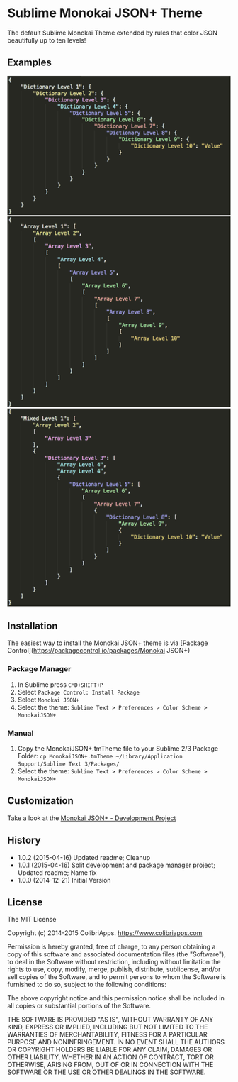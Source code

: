 # Sublime Monokai JSON+ Theme
 
The default Sublime Monokai Theme extended by rules that color JSON beautifully up to ten levels!

## Examples
![alt text](img/dictionary.png "Dictionary")
![alt text](img/array.png "Array")
![alt text](img/mixed.png "Mixed")

## Installation

The easiest way to install the Monokai JSON+ theme is via [Package Control](https://packagecontrol.io/packages/Monokai JSON+)

### Package Manager
1. In Sublime press `CMD+SHIFT+P`
2. Select `Package Control: Install Package`
3. Select `Monokai JSON+`
4. Select the theme: `Sublime Text > Preferences > Color Scheme > MonokaiJSON+`


### Manual
1. Copy the MonokaiJSON+.tmTheme file to your Sublime 2/3 Package Folder:
	`cp MonokaiJSON+.tmTheme ~/Library/Application Support/Sublime Text 3/Packages/`
2. Select the theme: `Sublime Text > Preferences > Color Scheme > MonokaiJSON+`

## Customization

Take a look at the [Monokai JSON+ - Development Project](https://github.com/ColibriApps/MonokaiJsonPlus-Development)

## History

- 1.0.2 (2015-04-16) Updated readme; Cleanup
- 1.0.1 (2015-04-16) Split development and package manager project; Updated readme; Name fix
- 1.0.0 (2014-12-21) Initial Version

## License
 
The MIT License

Copyright (c) 2014-2015 ColibriApps. https://www.colibriapps.com

Permission is hereby granted, free of charge, to any person obtaining a copy
of this software and associated documentation files (the "Software"), to deal
in the Software without restriction, including without limitation the rights
to use, copy, modify, merge, publish, distribute, sublicense, and/or sell
copies of the Software, and to permit persons to whom the Software is
furnished to do so, subject to the following conditions:

The above copyright notice and this permission notice shall be included in
all copies or substantial portions of the Software.

THE SOFTWARE IS PROVIDED "AS IS", WITHOUT WARRANTY OF ANY KIND, EXPRESS OR
IMPLIED, INCLUDING BUT NOT LIMITED TO THE WARRANTIES OF MERCHANTABILITY,
FITNESS FOR A PARTICULAR PURPOSE AND NONINFRINGEMENT. IN NO EVENT SHALL THE
AUTHORS OR COPYRIGHT HOLDERS BE LIABLE FOR ANY CLAIM, DAMAGES OR OTHER
LIABILITY, WHETHER IN AN ACTION OF CONTRACT, TORT OR OTHERWISE, ARISING FROM,
OUT OF OR IN CONNECTION WITH THE SOFTWARE OR THE USE OR OTHER DEALINGS IN
THE SOFTWARE.
